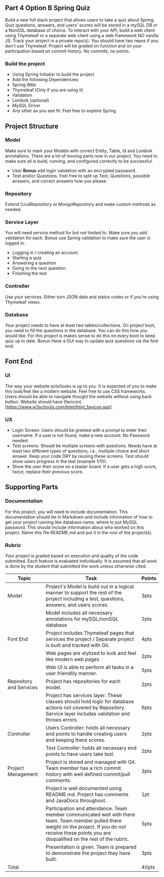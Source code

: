 ## Part 4 Option B Spring Quiz ##
Build a new full stack project that allows users to take a quiz about Spring. Quiz questions, answers, and
users' scores will be stored in a mySQL DB or a NonSQL database of choice. To interact with your API, build
a web client using Thymeleaf or a separate web client using a web framework NO vanilla JS. Track your
project in a private repo(s). You should have two repos if you don't use Thymeleaf. Project will be graded on
function and on your participation based on commit history. No commits, no points.

### Build the project ###
* Using Spring Initializr to build the project
* Add the following Dependencies:
* Spring Web
* Thymeleaf (Only if you are using it)
* Validation
* Lombok (optional)
* MySQL Driver
* Any other as you see fit. Feel free to explore Spring
## Project Structure ##
### Model ###
Make sure to mark your Models with correct Entity, Table, Id and Lombok annotations. There are a lot of
moving parts now in our project. You need to make sure all is build, running, and configured correctly to be
successful.
* User **Bonus** add login validation with an encrypted password.
* Test and/or Questions. Feel free to split up Test, Questions, possible answers, and correct answers
      how you please.

### Repository ###
Extend CrudRepository or MongoRepository and make custom methods as needed.

### Service Layer ###
You will need service method for but not limited to. Make sure you add validation for each. Bonus use
Spring validation to make sure the user is logged in.
  * Logging in / creating an account.
  * Starting a quiz
  * Answering a question
  * Going to the next question
  * Finishing the test

### Controller ###
Use your services. Either turn JSON data and status codes or if you're using Thymeleaf views.

### Database ###
Your project needs to have at least two tables/collections. On project boot, you need to fill the questions in
the database. You can do this how you would like. For this project is makes sense to do this on every boot to
keep quiz up to date. Bonus Have a GUI way to update quiz questions via the font end.

## Font End ##
### UI ###
The way your website acts/looks is up to you. It is expected of you to make this look/feel like a modern
website. Feel free to use CSS frameworks. Users should be able to navigate thought the website without
using back button. Website should have (favicon)[https://www.w3schools.com/html/html_favicon.asp].

### UX ###
  * Login Screen: Users should be greeted with a prompt to enter their username. If a user is not found,
        make a new account. No Password needed.
  * Test screens: Should be multiple screens with questions. Needs have at least two different types of
        questions, i.e., multiple choice and short answer. Keep your code DRY by reusing these screens. Test
        should show users progress in the test (example 1/10).
  * Show the user their score on a leader board. If a user gets a high score, twice, replace their previous
        score.

## Supporting Parts ##
### Documentation ###
For this project, you will need to include documentation. This documentation should be in Markdown and
include information of how to get your project running like database name, where to put MySQL password.
This should include information about who worked on this project. Name this file README.md and put it in
the root of the project(s).

### Rubric ###
Your project is graded based on execution and quality of the code submitted. Each feature is evaluated
individually. It is assumed that all work is done by the student that submitted the work unless otherwise
cited.

| Topic                   | Task                                                                                                                                                                                                            | Points |
|-------------------------|-----------------------------------------------------------------------------------------------------------------------------------------------------------------------------------------------------------------|--------|
| Model                   | Project's Model is build out in a logical manner to support the rest of the project including a test, questions, answers, and users scores.                                                                     | 3pts   |
|                         | Model includes all necessary annotations for mySQL/nonSQL database                                                                                                                                              | 2pts   |
| Font End                | Project includes Thymeleaf pages that services the project / Separate project is built and tracked with Git.                                                                                                    | 4pts   |
|                         | Web pages are stylized to look and feel like modern web pages                                                                                                                                                   | 2pts   |
|                         | Web UI is able to perform all tasks in a user friendlily manner.                                                                                                                                                | 5pts   |
| Repository and Services | Project has repositories for each model.                                                                                                                                                                        | 2pts   |
|                         | Project has services layer. These classes should hold logic for database actions not covered by Repository. Service layer includes validation and throws errors.                                                | 6pts   |
| Controller              | Users Controller: holds all necessary end points to handle creating users and keeping there scores.                                                                                                             | 2pts   |
|                         | Test Controller: holds all necessary end points to have users take test.                                                                                                                                        | 2pts   |
| Project Management      | Project is stored and managed with Git. Team member has a rich commit history with well defined commit/pull comments.                                                                                           | 3pts   |
|                         | Project is well documented using README.md. Project has comments and JavaDocs throughout.                                                                                                                       | 1pt    |
|                         | Participation and attendance. Team member communicated well with there team. Team member pulled there weight on the project. If you do not receive these points you are disqualified on the rest of the rubric. | 5pts   |
|                         | Presentation is given. Team is prepared to demonstrate the project they have built.                                                                                                                             | 3pts   |
| Total                   |                                                                                                                                                                                                                 | 40pts  |